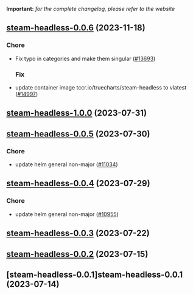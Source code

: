 **Important:**
*for the complete changelog, please refer to the website*








## [steam-headless-0.0.6](https://github.com/truecharts/charts/compare/steam-headless-1.0.0...steam-headless-0.0.6) (2023-11-18)

### Chore

- Fix typo in categories and make them singular ([#13693](https://github.com/truecharts/charts/issues/13693))
  
  ### Fix

- update container image tccr.io/truecharts/steam-headless to vlatest ([#14997](https://github.com/truecharts/charts/issues/14997))
  
  



## [steam-headless-1.0.0](https://github.com/truecharts/charts/compare/steam-headless-0.0.5...steam-headless-1.0.0) (2023-07-31)




## [steam-headless-0.0.5](https://github.com/truecharts/charts/compare/steam-headless-0.0.4...steam-headless-0.0.5) (2023-07-30)

### Chore

- update helm general non-major ([#11034](https://github.com/truecharts/charts/issues/11034))
  
  


## [steam-headless-0.0.4](https://github.com/truecharts/charts/compare/steam-headless-0.0.3...steam-headless-0.0.4) (2023-07-29)

### Chore

- update helm general non-major ([#10955](https://github.com/truecharts/charts/issues/10955))
  
  


## [steam-headless-0.0.3](https://github.com/truecharts/charts/compare/steam-headless-0.0.2...steam-headless-0.0.3) (2023-07-22)




## [steam-headless-0.0.2](https://github.com/truecharts/charts/compare/steam-headless-0.0.1...steam-headless-0.0.2) (2023-07-15)




## [steam-headless-0.0.1]steam-headless-0.0.1 (2023-07-14)

